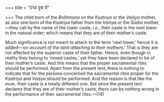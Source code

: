 +++
title = "014 पुत्रा ये"

+++
The child born of the *Brāhmaṇa* on the *Kṣatriya* or the *Vaiśya*
mother, as also one born of the *Kṣatriya* father from the *Vaiśya* or
the *Śūdra* mother,—they call by the name of the lower caste; *i.e*.,
their caste is the next lower in the natural order; which means that
they are of their mother’s caste.

Ṃuch significance is not meant to attach to the term ‘next lower,’ hence
it is added—‘on *account of the taint attaching to their mothers*.’ That
is they are not affected by the superior caste of their father. Hence,
even though in reality they belong to ‘mixed castes,’ yet they have been
declared to be of their mother’s caste. And this means that the proper
sacramental rites should be performed. Apart from the present text,
there is nothing to indicate that for the persons concerned the
sacramental rites proper for the *Kṣatriya* and *Vaiśya* should be
performed. And the reason is that like the *mule*, their caste is a
totally different one. But since the present text declares that they are
of their mother’s caste, there can be nothing wrong in the performance
of their sacramental rites.—(14)


